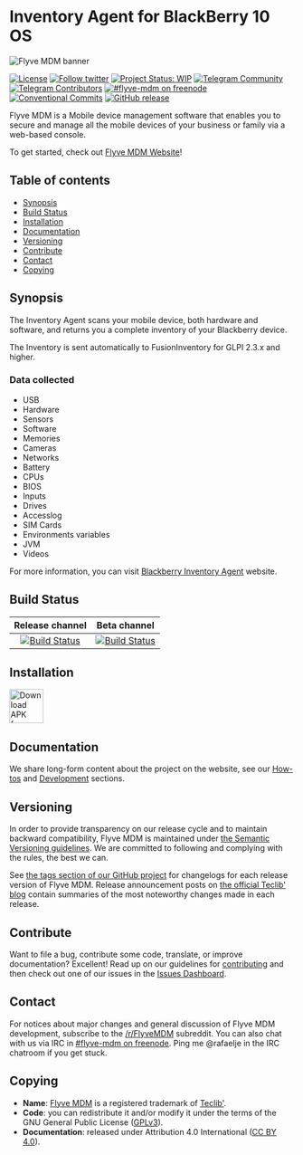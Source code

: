 # Inventory Agent for BlackBerry 10 OS

![Flyve MDM banner](https://user-images.githubusercontent.com/663460/26935464-54267e9c-4c6c-11e7-86df-8cfa6658133e.png)

[![License](https://img.shields.io/github/license/flyve-mdm/blackberry-inventory-agent.svg?&label=License)](https://github.com/flyve-mdm/blackberry-inventory-agent/blob/master/LICENSE.md)
[![Follow twitter](https://img.shields.io/twitter/follow/FlyveMDM.svg?style=social&label=Twitter&style=flat-square)](https://twitter.com/FlyveMDM)
[![Project Status: WIP](http://www.repostatus.org/badges/latest/wip.svg)](http://www.repostatus.org/#wip)
[![Telegram Community](https://img.shields.io/badge/Telegram-Community-blue.svg)](https://t.me/flyvemdm)
[![Telegram Contributors](https://img.shields.io/badge/Telegram-Contributors-blue.svg)](https://t.me/flyvemdmdev)
[![#flyve-mdm on freenode](https://img.shields.io/badge/IRC%20Chat-%23flyvemdm-green.svg)](http://webchat.freenode.net/?channels=flyve-mdm)
[![Conventional Commits](https://img.shields.io/badge/Conventional%20Commits-1.0.0-yellow.svg)](https://conventionalcommits.org)
[![GitHub release](https://img.shields.io/github/release/flyve-mdm/flyve-mdm-blackberry-inventory-agent.svg)](https://github.com/flyve-mdm/flyve-mdm-blackberry-inventory-agent/releases)

Flyve MDM is a Mobile device management software that enables you to secure and manage all the mobile devices of your business or family via a web-based console.

To get started, check out [Flyve MDM Website](https://flyve-mdm.com/)!

## Table of contents

* [Synopsis](#synopsis)
* [Build Status](#build-status)
* [Installation](#installation)
* [Documentation](#documentation)
* [Versioning](#versioning)
* [Contribute](#contribute)
* [Contact](#contact)
* [Copying](#copying)

## Synopsis

The Inventory Agent scans your mobile device, both hardware and software, and returns you a complete inventory of your Blackberry device.

The Inventory is sent automatically to FusionInventory for GLPI 2.3.x and higher.

### Data collected

* USB
* Hardware
* Sensors
* Software
* Memories
* Cameras
* Networks
* Battery
* CPUs
* BIOS
* Inputs
* Drives
* Accesslog
* SIM Cards
* Environments variables
* JVM
* Videos

For more information, you can visit [Blackberry Inventory Agent](http://flyve.org/blackberry-inventory-agent/) website.

## Build Status

| **Release channel** | **Beta channel** |
|:---:|:---:|
| [![Build Status](https://travis-ci.org/flyve-mdm/blackberry-inventory-agent.svg?branch=master)](https://travis-ci.org/flyve-mdm/blackberry-inventory-agent) | [![Build Status](https://travis-ci.org/flyve-mdm/blackberry-inventory-agent.svg?branch=develop)](https://travis-ci.org/flyve-mdm/blackberry-inventory-agent) |

## Installation

[<img src="https://user-images.githubusercontent.com/663460/26973090-f8fdc986-4d14-11e7-995a-e7c5e79ed925.png" alt="Download APK from GitHub" height="60">](https://github.com/flyve-mdm/blackberry-inventory-agent/releases/latest)

## Documentation

We share long-form content about the project on the website, see our [How-tos](http://flyve.org/blackberry-inventory-agent/howtos/) and [Development](http://flyve.org/blackberry-mdm-agent/) sections.

## Versioning

In order to provide transparency on our release cycle and to maintain backward compatibility, Flyve MDM is maintained under [the Semantic Versioning guidelines](http://semver.org/). We are committed to following and complying with the rules, the best we can.

See [the tags section of our GitHub project](http://github.com/flyve-mdm/flyve-mdm-blackberry-inventory-agent/tags) for changelogs for each release version of Flyve MDM. Release announcement posts on [the official Teclib' blog](http://www.teclib-edition.com/en/communities/blog-posts/) contain summaries of the most noteworthy changes made in each release.

## Contribute

Want to file a bug, contribute some code, translate, or improve documentation? Excellent! Read up on our
guidelines for [contributing](./CONTRIBUTING.md) and then check out one of our issues in the [Issues Dashboard](https://github.com/flyve-mdm/blackberry-inventory-agent/issues).

## Contact

For notices about major changes and general discussion of Flyve MDM development, subscribe to the [/r/FlyveMDM](http://www.reddit.com/r/FlyveMDM) subreddit.
You can also chat with us via IRC in [#flyve-mdm on freenode](http://webchat.freenode.net/?channels=flyve-mdm).
Ping me @rafaelje in the IRC chatroom if you get stuck.

## Copying

* **Name**: [Flyve MDM](https://flyve-mdm.com/) is a registered trademark of [Teclib'](http://www.teclib-edition.com/en/).
* **Code**: you can redistribute it and/or modify it under the terms of the GNU General Public License ([GPLv3](https://www.gnu.org/licenses/gpl-3.0.en.html)).
* **Documentation**: released under Attribution 4.0 International ([CC BY 4.0](https://creativecommons.org/licenses/by/4.0/)).
